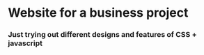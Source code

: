 # Website for a business project

### Just trying out different designs and features of CSS + javascript
